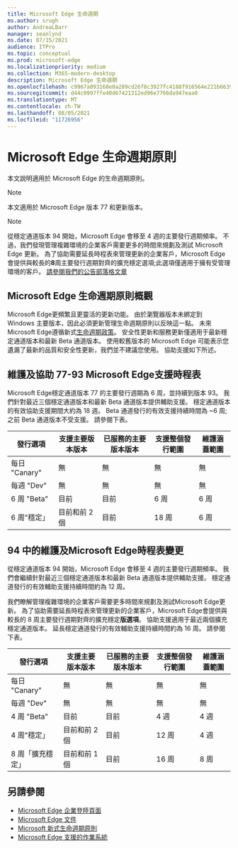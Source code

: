 ```yaml
---
title: Microsoft Edge 生命週期
ms.author: srugh
author: AndreaLBarr
manager: seanlynd
ms.date: 07/15/2021
audience: ITPro
ms.topic: conceptual
ms.prod: microsoft-edge
ms.localizationpriority: medium
ms.collection: M365-modern-desktop
description: Microsoft Edge 生命週期
ms.openlocfilehash: c9967a093168e0a289cd26f8c3927fc4188f916564e221b66394c6a510083ed1
ms.sourcegitcommit: d44c0997ffe40d67421312ed96e7766da947eaa0
ms.translationtype: MT
ms.contentlocale: zh-TW
ms.lasthandoff: 08/05/2021
ms.locfileid: "11726956"
---
```

# <a name="microsoft-edge-lifecycle-policy"></a>Microsoft Edge 生命週期原則

本文說明適用於 Microsoft Edge 的生命週期原則。

> [!NOTE]
> 本文適用於 Microsoft Edge 版本 77 和更新版本。

> [!NOTE]
> 從穩定通道版本 94 開始，Microsoft Edge 會移至 4 週的主要發行週期頻率。 不過，我們發現管理複雜環境的企業客戶需要更多的時間來規劃及測試 Microsoft Edge 更新。 為了協助需要延長時程表來管理更新的企業客戶，Microsoft Edge 會提供與較長的**8**周主要發行週期對齊的擴充穩定選項;此選項僅適用于擁有受管理環境的客戶。 [請參閱我們的公告部落格文章](https://blogs.windows.com/msedgedev/2021/07/15/opt-in-extended-stable-release-cycle/)

## <a name="overview-of-the-lifecycle-policy-for-microsoft-edge"></a>Microsoft Edge 生命週期原則概觀

Microsoft Edge更頻繁且更靈活的更新功能。 由於瀏覽器版本未綁定到 Windows 主要版本，因此必須更新管理生命週期原則以反映這一點。 未來Microsoft Edge遵循新式[生命週期政策](https://support.microsoft.com/help/30881/modern-lifecycle-policy)。 安全性更新和服務更新僅適用于最新穩定通道版本和最新 Beta 通道版本。 使用較舊版本的 Microsoft Edge 可能表示您遺漏了最新的品質和安全性更新，我們並不建議您使用。  協助支援如下所述。

## <a name="servicing-and-assisted-support-timeline-for-microsoft-edge-77-93"></a>維護及協助 77-93 Microsoft Edge支援時程表

Microsoft Edge穩定通道版本 77 的主要發行週期為 6 周，並持續到版本 93。  我們針對最近三個穩定通道版本和最新 Beta 通道版本提供輔助支援。 穩定通道版本的有效協助支援期間大約為 18 週。 Beta 通道發行的有效支援持續時間為 ~6 周;之前 Beta 通道版本不受支援。  請參閱下表。

|     發行選項              |     支援主要版本版本    |     已服務的主要版本版本    |     支援整個發行範圍    |     維護涵蓋範圍    |
|---------------------------------|----------------------------------------|---------------------------------------|-----------------------------------------|---------------------------|
|     每日 "Canary"              |     無                               |     無                              |     無                                |     無                  |
|     每週 "Dev"                |     無                               |     無                              |     無                                |     無                  |
|     6 周 "Beta"               |     目前                            |     目前                           |     6 周                             |     6 周               |
|     6 周"穩定」             |     目前和前 2 個             |     目前                           |     18 周                            |     6 周               |


## <a name="servicing-and-assisted-support-timeline-changes-in-microsoft-edge-94"></a>94 中的維護及Microsoft Edge時程表變更

從穩定通道版本 94 開始，Microsoft Edge 會移至 4 週的主要發行週期頻率。 我們會繼續針對最近三個穩定通道版本和最新 Beta 通道版本提供輔助支援。 穩定通道發行的有效輔助支援持續時間約為 12 周。

我們瞭解管理複雜環境的企業客戶需要更多時間來規劃及測試Microsoft Edge更新。 為了協助需要延長時程表來管理更新的企業客戶，Microsoft Edge會提供與較長的 8 周主要發行週期對齊的擴充穩定**版選項**。 協助支援適用于最近兩個擴充穩定通道版本。 延長穩定通道發行的有效輔助支援持續時間約為 16 周。 請參閱下表。

|     發行選項              |     支援主要版本版本    |     已服務的主要版本版本    |     支援整個發行範圍    |     維護涵蓋範圍    |
|---------------------------------|----------------------------------------|---------------------------------------|-----------------------------------------|---------------------------|
|     每日 "Canary"              |     無                               |     無                              |     無                                |     無                  |
|     每週 "Dev"                |     無                               |     無                              |     無                                |     無                  |
|     4 周 "Beta"               |     目前                            |     目前                           |     4 週                             |     4 週               |
|     4 周"穩定」             |     目前和前 2 個             |     目前                           |     12 周                            |     4 週               |
|     8 周「擴充穩定」    |     目前和前 1 個             |     目前                           |     16 周                            |     8 周               |

## <a name="see-also"></a>另請參閱

- [Microsoft Edge 企業登陸頁面](https://aka.ms/EdgeEnterprise)
- [Microsoft Edge 文件](./index.yml)
- [Microsoft 新式生命週期原則](https://support.microsoft.com/help/30881/modern-lifecycle-policy)
- [Microsoft Edge 支援的作業系統](./microsoft-edge-supported-operating-systems.md)